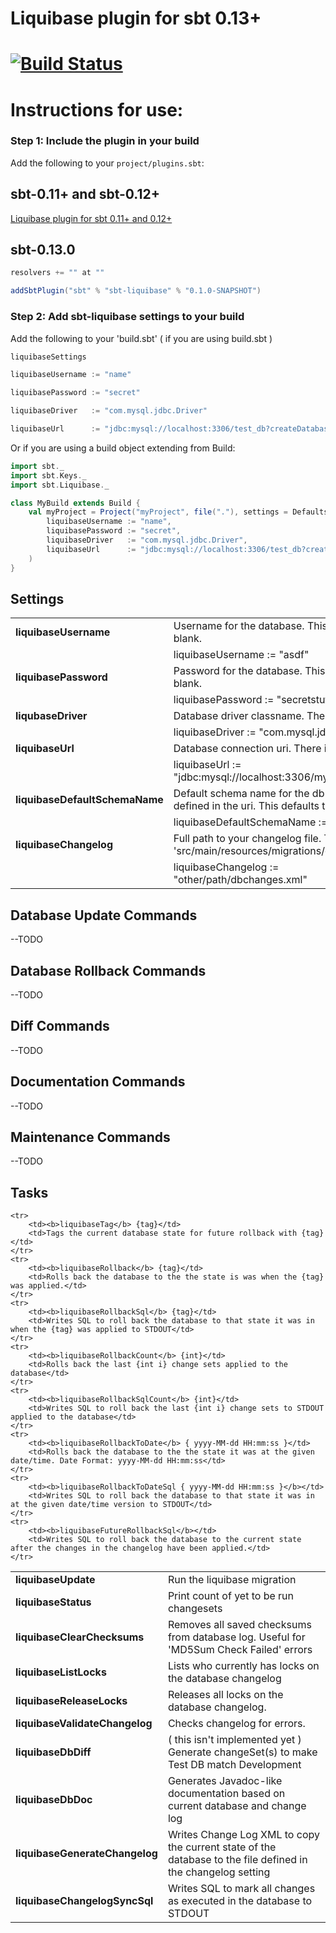 Liquibase plugin for sbt 0.13+
====================================
[![Build Status](https://travis-ci.org/rfranco/sbt-liquibase.png)](https://travis-ci.org/[YOUR_GITHUB_USERNAME]/[YOUR_PROJECT_NAME])
====================================

# Instructions for use:
### Step 1: Include the plugin in your build

Add the following to your `project/plugins.sbt`:

## sbt-0.11+ and sbt-0.12+

[Liquibase plugin for sbt 0.11+ and 0.12+](https://github.com/bigtoast/sbt-liquibase)

## sbt-0.13.0

```scala
resolvers += "" at ""

addSbtPlugin("sbt" % "sbt-liquibase" % "0.1.0-SNAPSHOT")
```

### Step 2: Add sbt-liquibase settings to your build

Add the following to your 'build.sbt' ( if you are using build.sbt )

```scala
liquibaseSettings

liquibaseUsername := "name"

liquibasePassword := "secret"

liquibaseDriver   := "com.mysql.jdbc.Driver"

liquibaseUrl      := "jdbc:mysql://localhost:3306/test_db?createDatabaseIfNotExist=true"
```

Or if you are using a build object extending from Build:

```scala
import sbt._
import sbt.Keys._
import sbt.Liquibase._

class MyBuild extends Build {
    val myProject = Project("myProject", file("."), settings = Defaults.defaultSettings ++ liquibaseSettings ++ Seq (
        liquibaseUsername := "name",
        liquibasePassword := "secret",
        liquibaseDriver   := "com.mysql.jdbc.Driver",
        liquibaseUrl      := "jdbc:mysql://localhost:3306/test_db?createDatabaseIfNotExist=true"
    )
}
```

## Settings

<table>
    <tr>
        <td> <b>liquibaseUsername</b> </td>
        <td>Username for the database. This defaults to blank.</td>
    </tr>
    <tr>
        <td></td>
        <td>liquibaseUsername := "asdf"</td>
    </tr>
    <tr>
        <td> <b>liquibasePassword</b> </td>
        <td>Password for the database. This defaults to blank.</td>
    </tr>
    <tr>
        <td></td>
        <td>liquibasePassword := "secretstuff"</td>
    </tr>
    <tr>
        <td> <b>liqubaseDriver</b> </td>
        <td>Database driver classname. There is no default.</td>
    </tr>
    <tr>
        <td></td>
        <td>liquibaseDriver := "com.mysql.jdbc.Driver"</td>
    </tr>
    <tr>
        <td> <b>liquibaseUrl</b> </td>
        <td>Database connection uri. There is no default.</td>
    </tr>
    <tr>
        <td></td>
        <td>liquibaseUrl := "jdbc:mysql://localhost:3306/mydb"</td>
    </tr>
    <tr>
        <td> <b>liquibaseDefaultSchemaName</b> </td>
        <td>Default schema name for the db if it isn't defined in the uri. This defaults to null.</td>
    </tr>
    <tr>
        <td></td>
        <td>liquibaseDefaultSchemaName := "dbname"</td>
    </tr>
    <tr>
        <td> <b>liquibaseChangelog</b> </td>
        <td>Full path to your changelog file. This defaults 'src/main/resources/migrations/changelog.xml'.</td>
    </tr>
    <tr>
        <td></td>
        <td>liquibaseChangelog := "other/path/dbchanges.xml"</td>
    </tr>
</table>

## Database Update Commands
--TODO

## Database Rollback Commands
--TODO

## Diff Commands
--TODO

## Documentation Commands
--TODO

## Maintenance Commands
--TODO

## Tasks

<table>
    <tr>
        <td> <b>liquibaseUpdate</b> </td>
        <td>Run the liquibase migration</td>
    </tr>
    <tr>
        <td><b>liquibaseStatus</b></td>
        <td>Print count of yet to be run changesets</td>
    </tr>
    <tr>
        <td><b>liquibaseClearChecksums</b></td>
        <td>Removes all saved checksums from database log. Useful for 'MD5Sum Check Failed' errors</td>
    </tr>
    <tr>
        <td><b>liquibaseListLocks</b></td>
        <td>Lists who currently has locks on the database changelog</td>
    </tr>
    <tr>
        <td><b>liquibaseReleaseLocks</b></td>
        <td>Releases all locks on the database changelog.</td>
    </tr>
    <tr>
        <td><b>liquibaseValidateChangelog</b></td>
        <td>Checks changelog for errors.</td>
    </tr>
    <tr>
        <td><b>liquibaseDbDiff</b></td>
        <td>( this isn't implemented yet ) Generate changeSet(s) to make Test DB match Development</td>
    </tr>
    <tr>
        <td><b>liquibaseDbDoc</b></td>
        <td>Generates Javadoc-like documentation based on current database and change log</td>
    </tr>
    <tr>
        <td><b>liquibaseGenerateChangelog</b></td>
        <td>Writes Change Log XML to copy the current state of the database to the file defined in the changelog setting</td>
    </tr>
    <tr>
        <td><b>liquibaseChangelogSyncSql</b></td>
        <td>Writes SQL to mark all changes as executed in the database to STDOUT</td>
    </tr>

    <tr>
        <td><b>liquibaseTag</b> {tag}</td>
        <td>Tags the current database state for future rollback with {tag}</td>
    </tr>
    <tr>
        <td><b>liquibaseRollback</b> {tag}</td>
        <td>Rolls back the database to the the state is was when the {tag} was applied.</td>
    </tr>
    <tr>
        <td><b>liquibaseRollbackSql</b> {tag}</td>
        <td>Writes SQL to roll back the database to that state it was in when the {tag} was applied to STDOUT</td>
    </tr>
    <tr>
        <td><b>liquibaseRollbackCount</b> {int}</td>
        <td>Rolls back the last {int i} change sets applied to the database</td>
    </tr>
    <tr>
        <td><b>liquibaseRollbackSqlCount</b> {int}</td>
        <td>Writes SQL to roll back the last {int i} change sets to STDOUT applied to the database</td>
    </tr>
    <tr>
        <td><b>liquibaseRollbackToDate</b> { yyyy-MM-dd HH:mm:ss }</td>
        <td>Rolls back the database to the the state it was at the given date/time. Date Format: yyyy-MM-dd HH:mm:ss</td>
    </tr>
    <tr>
        <td><b>liquibaseRollbackToDateSql { yyyy-MM-dd HH:mm:ss }</b></td>
        <td>Writes SQL to roll back the database to that state it was in at the given date/time version to STDOUT</td>
    </tr>
    <tr>
        <td><b>liquibaseFutureRollbackSql</b></td>
        <td>Writes SQL to roll back the database to the current state after the changes in the changelog have been applied.</td>
    </tr>
</table>
